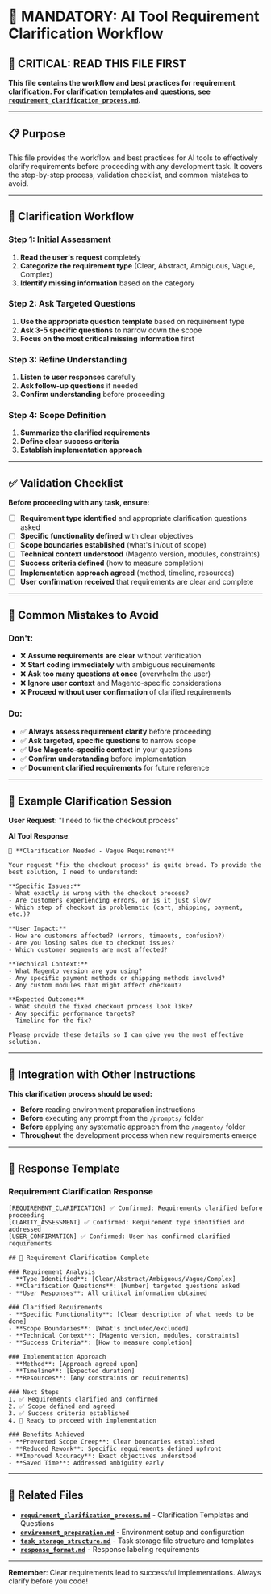# 🔄 MANDATORY: AI Tool Requirement Clarification Workflow

## 🚨 CRITICAL: READ THIS FILE FIRST
**This file contains the workflow and best practices for requirement clarification. For clarification templates and questions, see [`requirement_clarification_process.md`](./requirement_clarification_process.md).**

---

## 📋 Purpose
This file provides the workflow and best practices for AI tools to effectively clarify requirements before proceeding with any development task. It covers the step-by-step process, validation checklist, and common mistakes to avoid.

---

## 🔄 Clarification Workflow

### **Step 1: Initial Assessment**
1. **Read the user's request** completely
2. **Categorize the requirement type** (Clear, Abstract, Ambiguous, Vague, Complex)
3. **Identify missing information** based on the category

### **Step 2: Ask Targeted Questions**
1. **Use the appropriate question template** based on requirement type
2. **Ask 3-5 specific questions** to narrow down the scope
3. **Focus on the most critical missing information** first

### **Step 3: Refine Understanding**
1. **Listen to user responses** carefully
2. **Ask follow-up questions** if needed
3. **Confirm understanding** before proceeding

### **Step 4: Scope Definition**
1. **Summarize the clarified requirements**
2. **Define clear success criteria**
3. **Establish implementation approach**

---

## ✅ Validation Checklist

**Before proceeding with any task, ensure:**

- [ ] **Requirement type identified** and appropriate clarification questions asked
- [ ] **Specific functionality defined** with clear objectives
- [ ] **Scope boundaries established** (what's in/out of scope)
- [ ] **Technical context understood** (Magento version, modules, constraints)
- [ ] **Success criteria defined** (how to measure completion)
- [ ] **Implementation approach agreed** (method, timeline, resources)
- [ ] **User confirmation received** that requirements are clear and complete

---

## 🚫 Common Mistakes to Avoid

### **Don't:**
- ❌ **Assume requirements are clear** without verification
- ❌ **Start coding immediately** with ambiguous requirements
- ❌ **Ask too many questions at once** (overwhelm the user)
- ❌ **Ignore user context** and Magento-specific considerations
- ❌ **Proceed without user confirmation** of clarified requirements

### **Do:**
- ✅ **Always assess requirement clarity** before proceeding
- ✅ **Ask targeted, specific questions** to narrow scope
- ✅ **Use Magento-specific context** in your questions
- ✅ **Confirm understanding** before implementation
- ✅ **Document clarified requirements** for future reference

---

## 📝 Example Clarification Session

**User Request**: "I need to fix the checkout process"

**AI Tool Response**:
```
🎯 **Clarification Needed - Vague Requirement**

Your request "fix the checkout process" is quite broad. To provide the best solution, I need to understand:

**Specific Issues:**
- What exactly is wrong with the checkout process?
- Are customers experiencing errors, or is it just slow?
- Which step of checkout is problematic (cart, shipping, payment, etc.)?

**User Impact:**
- How are customers affected? (errors, timeouts, confusion?)
- Are you losing sales due to checkout issues?
- Which customer segments are most affected?

**Technical Context:**
- What Magento version are you using?
- Any specific payment methods or shipping methods involved?
- Any custom modules that might affect checkout?

**Expected Outcome:**
- What should the fixed checkout process look like?
- Any specific performance targets?
- Timeline for the fix?

Please provide these details so I can give you the most effective solution.
```

---

## 🔄 Integration with Other Instructions

**This clarification process should be used:**
- **Before** reading environment preparation instructions
- **Before** executing any prompt from the `/prompts/` folder
- **Before** applying any systematic approach from the `/magento/` folder
- **Throughout** the development process when new requirements emerge

---

## 📝 Response Template

### Requirement Clarification Response
```
[REQUIREMENT_CLARIFICATION] ✅ Confirmed: Requirements clarified before proceeding
[CLARITY_ASSESSMENT] ✅ Confirmed: Requirement type identified and addressed
[USER_CONFIRMATION] ✅ Confirmed: User has confirmed clarified requirements

## 🎯 Requirement Clarification Complete

### Requirement Analysis
- **Type Identified**: [Clear/Abstract/Ambiguous/Vague/Complex]
- **Clarification Questions**: [Number] targeted questions asked
- **User Responses**: All critical information obtained

### Clarified Requirements
- **Specific Functionality**: [Clear description of what needs to be done]
- **Scope Boundaries**: [What's included/excluded]
- **Technical Context**: [Magento version, modules, constraints]
- **Success Criteria**: [How to measure completion]

### Implementation Approach
- **Method**: [Approach agreed upon]
- **Timeline**: [Expected duration]
- **Resources**: [Any constraints or requirements]

### Next Steps
1. ✅ Requirements clarified and confirmed
2. ✅ Scope defined and agreed
3. ✅ Success criteria established
4. 🔄 Ready to proceed with implementation

### Benefits Achieved
- **Prevented Scope Creep**: Clear boundaries established
- **Reduced Rework**: Specific requirements defined upfront
- **Improved Accuracy**: Exact objectives understood
- **Saved Time**: Addressed ambiguity early
```

---

## 🔗 Related Files

- **[`requirement_clarification_process.md`](./requirement_clarification_process.md)** - Clarification Templates and Questions
- **[`environment_preparation.md`](./environment_preparation.md)** - Environment setup and configuration
- **[`task_storage_structure.md`](./task_storage_structure.md)** - Task storage file structure and templates
- **[`response_format.md`](./response_format.md)** - Response labeling requirements

---

**Remember**: Clear requirements lead to successful implementations. Always clarify before you code! 
